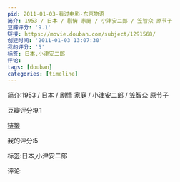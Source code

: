 ```yaml
---
pid: 2011-01-03-看过电影-东京物语
简介: 1953 / 日本 / 剧情 家庭 / 小津安二郎 / 笠智众 原节子
豆瓣评分: '9.1'
链接: https://movie.douban.com/subject/1291568/
创建时间: '2011-01-03 13:07:30'
我的评分: '5'
标签: 日本,小津安二郎
评论:
tags: [douban]
categories: [timeline]
---
```

简介:1953 / 日本 / 剧情 家庭 / 小津安二郎 / 笠智众 原节子

豆瓣评分:9.1

[链接](https://movie.douban.com/subject/1291568/)

我的评分:5

标签:日本,小津安二郎

评论:

